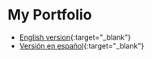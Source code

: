 # My Portfolio

- [English version](https://maxi7587.github.io/portfolio/en){:target="\_blank"}
- [Versión en español](https://maxi7587.github.io/portfolio/es){:target="\_blank"}
